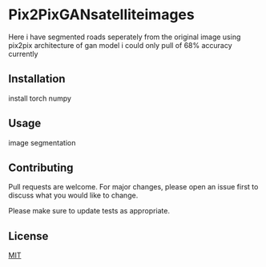 # Pix2PixGANsatelliteimages

Here i have segmented roads seperately from the original image using pix2pix architecture of gan model i could only pull of 68% accuracy currently

## Installation

install 
torch
numpy

## Usage

image segmentation

## Contributing

Pull requests are welcome. For major changes, please open an issue first
to discuss what you would like to change.

Please make sure to update tests as appropriate.

## License

[MIT](https://choosealicense.com/licenses/mit/)
